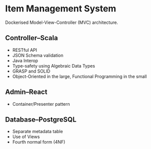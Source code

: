 # Item Management System

Dockerised Model-View-Controller (MVC) architecture.

## Controller&ndash;Scala

* RESTful API
* JSON Schema validation
* Java Interop
* Type-safety using Algebraic Data Types
* GRASP and SOLID
* Object-Oriented in the large, Functional Programming in the small

## Admin&ndash;React

* Container/Presenter pattern

## Database&ndash;PostgreSQL

* Separate metadata table
* Use of Views
* Fourth normal form (4NF)
